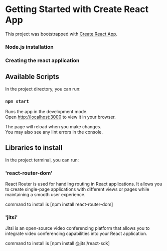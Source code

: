 # Getting Started with Create React App

This project was bootstrapped with [Create React App](https://github.com/facebook/create-react-app).

### Node.js installation

### Creating the react application

## Available Scripts

In the project directory, you can run:

### `npm start`

Runs the app in the development mode.\
Open [http://localhost:3000](http://localhost:3000) to view it in your browser.

The page will reload when you make changes.\
You may also see any lint errors in the console.

## Libraries to install

In the project terminal, you can run:

### 'react-router-dom'

React Router is used for handling routing in React applications.
It allows you to create single-page applications with different views or pages while maintaining a smooth user experience.

command to install is [npm install react-router-dom]

### 'jitsi'

Jitsi is an open-source video conferencing platform that allows you to integrate video conferencing capabilities into your React application. 

command to install is [npm install @jitsi/react-sdk]

